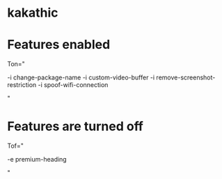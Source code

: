 # kakathic

# Features enabled
Ton="

-i change-package-name
-i custom-video-buffer
-i remove-screenshot-restriction
-i spoof-wifi-connection

"

# Features are turned off
Tof="

-e premium-heading

"
